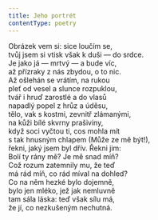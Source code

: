 ```yaml
---
title: Jeho portrét
contentType: poetry
---
```


<section>

Obrázek vem si: sice loučím se,  
tvůj jsem si vtisk však k duši — do srdce.  
Je jako já — mrtvý — a bude víc,  
až přízraky z nás zbydou, o to nic.  
Až ošlehán se vrátím, na rukou  
pleť od vesel a slunce rozpuklou,  
tvář i hruď zarostlé a do vlasů  
napadlý popel z hrůz a úděsu,  
tělo, vak s kostmi, zevnitř zlámanými,  
na kůži bílé skvrny prašiviny,  
když soci vyčtou ti, cos mohla mít  
s tak hnusným chlapem (Může ze mě být!),  
řekni, jaký jsem byl dřív. Řekni jim:  
Bolí ty rány mě? Je mě snad míň?  
Což rozum zatemnily mu, že teď  
má rád míň, co rád míval na dohled?  
Co na něm hezké bylo dojemně,  
bylo jen mléko, jež jak nemluvně  
tam sála láska: teď však sílu má,  
že jí, co nezkušeným nechutná.

</section>
